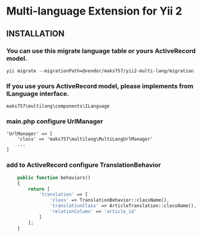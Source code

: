 Multi-language Extension for Yii 2
=====================================

INSTALLATION
------------

### You can use this migrate language table or yours ActiveRecord model.
```text
yii migrate --migrationPath=@vendor/maks757/yii2-multi-lang/migration
```

### If you use yours ActiveRecord model, please implements from ILanguage interface. 
```text
maks757\multilang\components\ILanguage
```

### main.php configure UrlManager
```text
'UrlManager' => [
	'class' => 'maks757\multilang\MultiLangUrlManager'
	...
]
```

### add to ActiveRecord configure TranslationBehavior
```php
    public function behaviors()
    {
        return [
            'translation' => [
                'class' => TranslationBehavior::className(),
                'translationClass' => ArticleTranslation::className(),
                'relationColumn' => 'article_id'
            ]
        ];
    }
```
